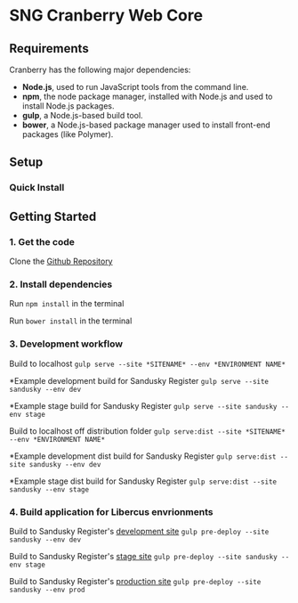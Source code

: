 # SNG Cranberry Web Core


## Requirements

Cranberry has the following major dependencies:

* **Node.js**, used to run JavaScript tools from the command line.
* **npm**, the node package manager, installed with Node.js and used to install Node.js packages.
* **gulp**, a Node.js-based build tool.
* **bower**, a Node.js-based package manager used to install front-end packages (like Polymer).

## Setup

### Quick Install

## Getting Started

### 1. Get the code
Clone the [Github Repository](https://github.com/seiops/cranberry)

### 2. Install dependencies

Run `npm install` in the terminal

Run `bower install` in the terminal

### 3. Development workflow

Build to localhost `gulp serve --site *SITENAME* --env *ENVIRONMENT NAME*`

*Example development build for Sandusky Register `gulp serve --site sandusky --env dev`

*Example stage build for Sandusky Register `gulp serve --site sandusky --env stage`

Build to localhost off distribution folder `gulp serve:dist --site *SITENAME* --env *ENVIRONMENT NAME*`

*Example development dist build for Sandusky Register `gulp serve:dist --site sandusky --env dev`

*Example stage dist build for Sandusky Register `gulp serve:dist --site sandusky --env stage`

### 4. Build application for Libercus envrionments

Build to Sandusky Register's [development site](http://srdevcore.libercus.net) `gulp pre-deploy --site sandusky --env dev`

Build to Sandusky Register's [stage site](http://srstgcore.libercus.net) `gulp pre-deploy --site sandusky --env stage`

Build to Sandusky Register's [production site](http://www.sanduskyregister.com) `gulp pre-deploy --site sandusky --env prod`

